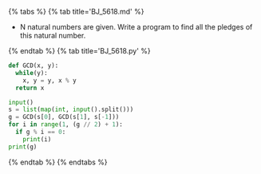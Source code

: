 {% tabs %}
{% tab title='BJ_5618.md' %}

* N natural numbers are given. Write a program to find all the pledges of this natural number.

{% endtab %}
{% tab title='BJ_5618.py' %}

```py
def GCD(x, y):
  while(y):
    x, y = y, x % y
  return x

input()
s = list(map(int, input().split()))
g = GCD(s[0], GCD(s[1], s[-1]))
for i in range(1, (g // 2) + 1):
  if g % i == 0:
    print(i)
print(g)
```

{% endtab %}
{% endtabs %}